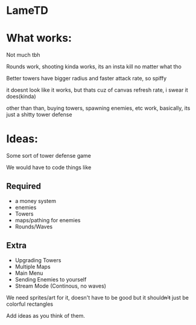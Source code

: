 # LameTD

# What works:

Not much tbh

Rounds work, shooting kinda works, its an insta kill no matter what tho

Better towers have bigger radius and faster attack rate, so spiffy

it doesnt look like it works, but thats cuz of canvas refresh rate, i swear it does(kinda)

other than than, buying towers, spawning enemies, etc work, basically, its just a shitty tower defense

# Ideas:

Some sort of tower defense game
  
  We would have to code things like 
  
  ## Required
  - a money system 
  - enemies 
  - Towers 
  - maps/pathing for enemies
  - Rounds/Waves
  
  ## Extra
  - Upgrading Towers
  - Multiple Maps
  - Main Menu
  - Sending Enemies to yourself
  - Stream Mode (Continous, no waves)


  We need sprites/art for it, doesn't have to be good but it should~~n't~~ just be colorful rectangles

  Add ideas as you think of them.
